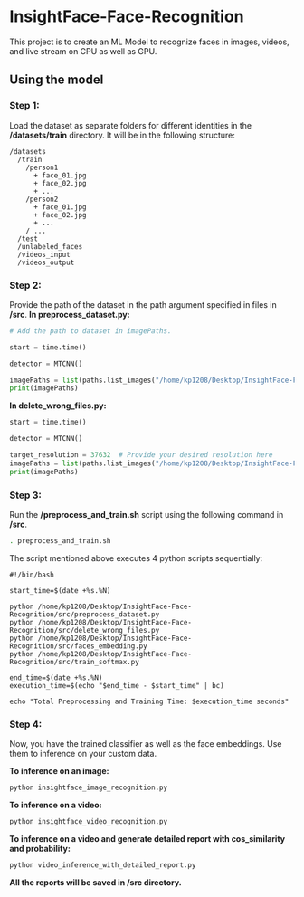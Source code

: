 # InsightFace-Face-Recognition
This project is to create an ML Model to recognize faces in images, videos, and live stream on CPU as well as GPU.

## Using the model

### Step 1:
Load the dataset as separate folders for different identities in the __/datasets/train__ directory. It will be in the following structure:
```
/datasets
  /train
    /person1
      + face_01.jpg
      + face_02.jpg
      + ...
    /person2
      + face_01.jpg
      + face_02.jpg
      + ...
    / ...
  /test
  /unlabeled_faces
  /videos_input
  /videos_output
```

### Step 2:
Provide the path of the dataset in the path argument specified in files in __/src__.
**In preprocess_dataset.py:**
```python
# Add the path to dataset in imagePaths.

start = time.time()

detector = MTCNN()

imagePaths = list(paths.list_images("/home/kp1208/Desktop/InsightFace-Face-Recognition/datasets/train"))
print(imagePaths)
```

**In delete_wrong_files.py:**
```python
start = time.time()

detector = MTCNN()

target_resolution = 37632  # Provide your desired resolution here
imagePaths = list(paths.list_images("/home/kp1208/Desktop/InsightFace-Face-Recognition/datasets/train"))
print(imagePaths)
```

### Step 3:
Run the __/preprocess_and_train.sh__ script using the following command in __/src__.
```bash
. preprocess_and_train.sh
```
The script mentioned above executes 4 python scripts sequentially:
```
#!/bin/bash

start_time=$(date +%s.%N)

python /home/kp1208/Desktop/InsightFace-Face-Recognition/src/preprocess_dataset.py
python /home/kp1208/Desktop/InsightFace-Face-Recognition/src/delete_wrong_files.py
python /home/kp1208/Desktop/InsightFace-Face-Recognition/src/faces_embedding.py
python /home/kp1208/Desktop/InsightFace-Face-Recognition/src/train_softmax.py

end_time=$(date +%s.%N)
execution_time=$(echo "$end_time - $start_time" | bc)

echo "Total Preprocessing and Training Time: $execution_time seconds"
```

### Step 4:
Now, you have the trained classifier as well as the face embeddings. Use them to inference on your custom data.

**To inference on an image:**
```bash
python insightface_image_recognition.py
```

**To inference on a video:**
```bash
python insightface_video_recognition.py
```

**To inference on a video and generate detailed report with cos_similarity and probability:**
```bash
python video_inference_with_detailed_report.py
```

**All the reports will be saved in __/src__ directory.**
